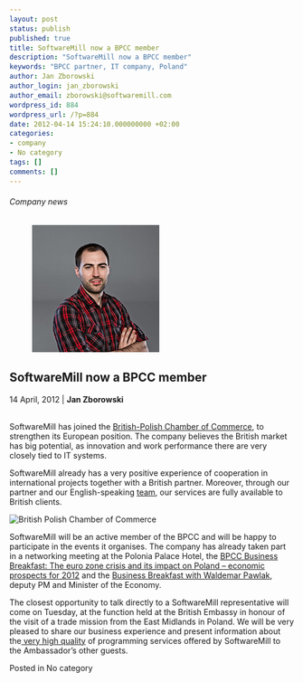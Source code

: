 ```yaml
---
layout: post
status: publish
published: true
title: SoftwareMill now a BPCC member
description: "SoftwareMill now a BPCC member"
keywords: "BPCC partner, IT company, Poland"
author: Jan Zborowski
author_login: jan_zborowski
author_email: zborowski@softwaremill.com
wordpress_id: 884
wordpress_url: /?p=884
date: 2012-04-14 15:24:10.000000000 +02:00
categories:
- company
- No category
tags: []
comments: []
---
```


<h6>Company news</h6>
<div class="post-header clearfix">
<figure><div class="image"><img src="/img/members/zborowski.jpg" alt="Jan Zborowski"></div></figure><div class="title">
<h2 class="font-dark-blue font-normal">SoftwareMill now a BPCC member</h2>14 April, 2012 | <b>Jan Zborowski</b><br><br>
</div>
</div>
<div class="post-rows"><div class="text">
<p id="Postyarchiwalne-SoftwareMillnowaBPCCmember">SoftwareMill has joined the <a title="www.bpcc.org.pl" href="http://www.bpcc.org.pl/" rel="nofollow">British-Polish Chamber of Commerce</a>, to strengthen its European position. The company believes the British market has big potential, as innovation and work performance there are very closely tied to IT systems.</p>
<p>SoftwareMill already has a very positive experience of cooperation in international projects together with a British partner. Moreover, through our partner and our English-speaking <a title="softwaremill.pl/zespol.html" href="http://softwaremill.pl/zespol.html" rel="nofollow">team</a>, our services are fully available to British clients.</p>
<p><img title="British Polish Chamber of Commerce" alt="British Polish Chamber of Commerce" src="https://kiwi.softwaremill.com/download/attachments/24412402/image2013-7-1%2012%3A46%3A36.png?version=1&amp;modificationDate=1372761957573&amp;api=v2" width="304" height="99" data-image-src="/download/attachments/24412402/image2013-7-1%2012%3A46%3A36.png?version=1&amp;modificationDate=1372761957573&amp;api=v2"></p>
<p>SoftwareMill will be an active member of the BPCC and will be happy to participate in the events it organises. The company has already taken part in a networking meeting at the Polonia Palace Hotel, the <a href="http://www.bpcc.org.pl/en/event/bpcc-business-breakfast-the-euro-zone-crisis-and-its-impact-on-poland-%E2%80%93-economic-prospects-for-2012%5b8000091%5d.html" rel="nofollow">BPCC Business Breakfast: The euro zone crisis and its impact on Poland – economic prospects for 2012</a> and the <a title="Business Breakfast with Deputy PM Waldemar Pawlak" href="http://blog.bpcc.org.pl/?p=1285" rel="nofollow">Business Breakfast with Waldemar Pawlak</a>, deputy PM and Minister of the Economy.</p>
<p>The closest opportunity to talk directly to a SoftwareMill representative will come on Tuesday, at the function held at the British Embassy in honour of the visit of a trade mission from the East Midlands in Poland. We will be very pleased to share our business experience and present information about the<a title="www.softwaremill.pl/onas.html" href="http://softwaremill.pl/onas.html" rel="nofollow"> very high quality</a> of programming services offered by SoftwareMill to the Ambassador’s other guests.</p>
</div></div>
<div class="post-footer">Posted in No category</div>
